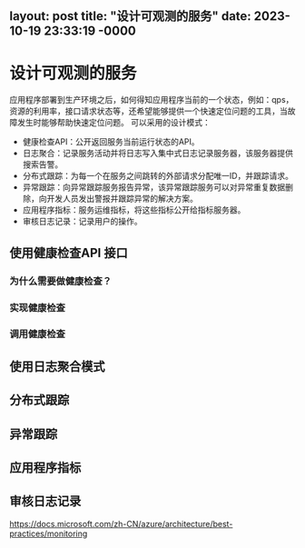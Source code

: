 layout: post
title: "设计可观测的服务"
date: 2023-10-19 23:33:19 -0000
---

# 设计可观测的服务
应用程序部署到生产环境之后，如何得知应用程序当前的一个状态，例如：qps，资源的利用率，接口请求状态等，还希望能够提供一个快速定位问题的工具，当故障发生时能够帮助快速定位问题。
可以采用的设计模式：

 - 健康检查API：公开返回服务当前运行状态的API。
 - 日志聚合：记录服务活动并将日志写入集中式日志记录服务器，该服务器提供搜索告警。
 - 分布式跟踪：为每一个在服务之间跳转的外部请求分配唯一ID，并跟踪请求。
 - 异常跟踪：向异常跟踪服务报告异常，该异常跟踪服务可以对异常重复数据删除，向开发人员发出警报并跟踪异常的解决方案。
 - 应用程序指标：服务运维指标，将这些指标公开给指标服务器。
 - 审核日志记录：记录用户的操作。
 ## 使用健康检查API 接口
 ### 为什么需要做健康检查？
 ### 实现健康检查
 ### 调用健康检查
 
 ## 使用日志聚合模式
 ## 分布式跟踪
 ## 异常跟踪
 ## 应用程序指标
 ## 审核日志记录
 https://docs.microsoft.com/zh-CN/azure/architecture/best-practices/monitoring